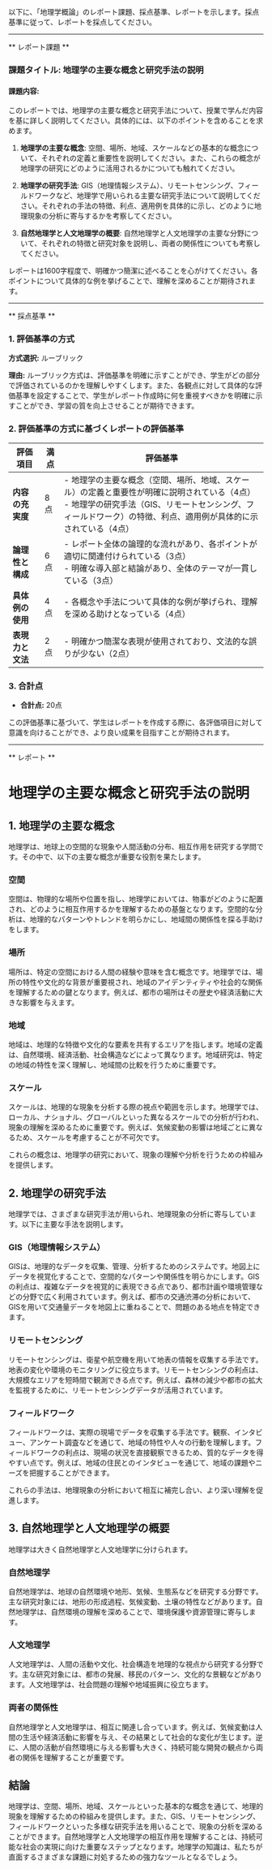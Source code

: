 以下に、「地理学概論」のレポート課題、採点基準、レポートを示します。採点基準に従って、レポートを採点してください。

---------------------------------------
** レポート課題 **

### 課題タイトル: 地理学の主要な概念と研究手法の説明

#### 課題内容:
このレポートでは、地理学の主要な概念と研究手法について、授業で学んだ内容を基に詳しく説明してください。具体的には、以下のポイントを含めることを求めます。

1. **地理学の主要な概念**: 空間、場所、地域、スケールなどの基本的な概念について、それぞれの定義と重要性を説明してください。また、これらの概念が地理学の研究にどのように活用されるかについても触れてください。

2. **地理学の研究手法**: GIS（地理情報システム）、リモートセンシング、フィールドワークなど、地理学で用いられる主要な研究手法について説明してください。それぞれの手法の特徴、利点、適用例を具体的に示し、どのように地理現象の分析に寄与するかを考察してください。

3. **自然地理学と人文地理学の概要**: 自然地理学と人文地理学の主要な分野について、それぞれの特徴と研究対象を説明し、両者の関係性についても考察してください。

レポートは1600字程度で、明確かつ簡潔に述べることを心がけてください。各ポイントについて具体的な例を挙げることで、理解を深めることが期待されます。

---------------------------------------
** 採点基準 **

### 1. 評価基準の方式
**方式選択:** ルーブリック

**理由:** ルーブリック方式は、評価基準を明確に示すことができ、学生がどの部分で評価されているのかを理解しやすくします。また、各観点に対して具体的な評価基準を設定することで、学生がレポート作成時に何を重視すべきかを明確に示すことができ、学習の質を向上させることが期待できます。

### 2. 評価基準の方式に基づくレポートの評価基準

| 評価項目                     | 満点 | 評価基準                                                                                     |
|------------------------------|------|----------------------------------------------------------------------------------------------|
| **内容の充実度**             | 8点  | - 地理学の主要な概念（空間、場所、地域、スケール）の定義と重要性が明確に説明されている（4点）<br>- 地理学の研究手法（GIS、リモートセンシング、フィールドワーク）の特徴、利点、適用例が具体的に示されている（4点） |
| **論理性と構成**             | 6点  | - レポート全体の論理的な流れがあり、各ポイントが適切に関連付けられている（3点）<br>- 明確な導入部と結論があり、全体のテーマが一貫している（3点） |
| **具体例の使用**             | 4点  | - 各概念や手法について具体的な例が挙げられ、理解を深める助けとなっている（4点）                                          |
| **表現力と文法**             | 2点  | - 明確かつ簡潔な表現が使用されており、文法的な誤りが少ない（2点）                                                              |

### 3. 合計点
- **合計点:** 20点

この評価基準に基づいて、学生はレポートを作成する際に、各評価項目に対して意識を向けることができ、より良い成果を目指すことが期待されます。

---------------------------------------
** レポート **
# 地理学の主要な概念と研究手法の説明

## 1. 地理学の主要な概念

地理学は、地球上の空間的な現象や人間活動の分布、相互作用を研究する学問です。その中で、以下の主要な概念が重要な役割を果たします。

### 空間
空間は、物理的な場所や位置を指し、地理学においては、物事がどのように配置され、どのように相互作用するかを理解するための基盤となります。空間的な分析は、地理的なパターンやトレンドを明らかにし、地域間の関係性を探る手助けをします。

### 場所
場所は、特定の空間における人間の経験や意味を含む概念です。地理学では、場所の特性や文化的な背景が重要視され、地域のアイデンティティや社会的な関係を理解するための鍵となります。例えば、都市の場所はその歴史や経済活動に大きな影響を与えます。

### 地域
地域は、地理的な特徴や文化的な要素を共有するエリアを指します。地域の定義は、自然環境、経済活動、社会構造などによって異なります。地域研究は、特定の地域の特性を深く理解し、地域間の比較を行うために重要です。

### スケール
スケールは、地理的な現象を分析する際の視点や範囲を示します。地理学では、ローカル、ナショナル、グローバルといった異なるスケールでの分析が行われ、現象の理解を深めるために重要です。例えば、気候変動の影響は地域ごとに異なるため、スケールを考慮することが不可欠です。

これらの概念は、地理学の研究において、現象の理解や分析を行うための枠組みを提供します。

## 2. 地理学の研究手法

地理学では、さまざまな研究手法が用いられ、地理現象の分析に寄与しています。以下に主要な手法を説明します。

### GIS（地理情報システム）
GISは、地理的なデータを収集、管理、分析するためのシステムです。地図上にデータを視覚化することで、空間的なパターンや関係性を明らかにします。GISの利点は、複雑なデータを視覚的に表現できる点であり、都市計画や環境管理などの分野で広く利用されています。例えば、都市の交通渋滞の分析において、GISを用いて交通量データを地図上に重ねることで、問題のある地点を特定できます。

### リモートセンシング
リモートセンシングは、衛星や航空機を用いて地表の情報を収集する手法です。地表の変化や環境のモニタリングに役立ちます。リモートセンシングの利点は、大規模なエリアを短時間で観測できる点です。例えば、森林の減少や都市の拡大を監視するために、リモートセンシングデータが活用されています。

### フィールドワーク
フィールドワークは、実際の現場でデータを収集する手法です。観察、インタビュー、アンケート調査などを通じて、地域の特性や人々の行動を理解します。フィールドワークの利点は、現場の状況を直接観察できるため、質的なデータを得やすい点です。例えば、地域の住民とのインタビューを通じて、地域の課題やニーズを把握することができます。

これらの手法は、地理現象の分析において相互に補完し合い、より深い理解を促進します。

## 3. 自然地理学と人文地理学の概要

地理学は大きく自然地理学と人文地理学に分けられます。

### 自然地理学
自然地理学は、地球の自然環境や地形、気候、生態系などを研究する分野です。主な研究対象には、地形の形成過程、気候変動、土壌の特性などがあります。自然地理学は、自然環境の理解を深めることで、環境保護や資源管理に寄与します。

### 人文地理学
人文地理学は、人間の活動や文化、社会構造を地理的な視点から研究する分野です。主な研究対象には、都市の発展、移民のパターン、文化的な景観などがあります。人文地理学は、社会問題の理解や地域振興に役立ちます。

### 両者の関係性
自然地理学と人文地理学は、相互に関連し合っています。例えば、気候変動は人間の生活や経済活動に影響を与え、その結果として社会的な変化が生じます。逆に、人間の活動が自然環境に与える影響も大きく、持続可能な開発の観点から両者の関係を理解することが重要です。

## 結論

地理学は、空間、場所、地域、スケールといった基本的な概念を通じて、地理的現象を理解するための枠組みを提供します。また、GIS、リモートセンシング、フィールドワークといった多様な研究手法を用いることで、現象の分析を深めることができます。自然地理学と人文地理学の相互作用を理解することは、持続可能な社会の実現に向けた重要なステップとなります。地理学の知識は、私たちが直面するさまざまな課題に対処するための強力なツールとなるでしょう。

